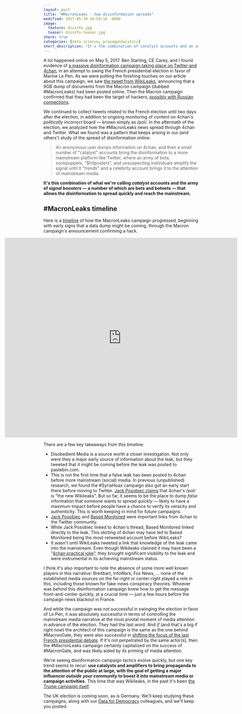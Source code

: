 ```yaml
---
layout: post
title: "#MacronLeaks - how disinformation spreads"
modified: 2017-05-19 10:54:16 -0400
image:
  feature: disinfo.jpg
  teaser: disinfo-teaser.jpg
share: true
categories: [data science, propagandalytics]
short_description: "It's the combination of catalyst accounts and an army of signal boosters ― a number of which are bots ― that allows disinformation to spread quickly."
---
```


A lot happened online on May 5, 2017. Ben Starling, CE Carey, and I found evidence of <a href="https://medium.com/data-for-democracy/democracy-hacked-a46c04d9e6d1" target="blank_">a massive disinformation campaign taking place on Twitter and 4chan</a>, in an attempt to swing the French presidential election in favor of Marine Le Pen. As we were putting the finishing touches on our article about this campaign, we saw <a href="https://twitter.com/wikileaks/status/860577607670276096" target="blank_">the tweet from WikiLeaks</a>, announcing that a 9GB dump of documents from the Macron campaign (dubbed #MacronLeaks) had been posted online. Then the Macron campaign confirmed that they had been the target of hackers, <a href="http://www.reuters.com/article/us-france-election-macron-leaks-idUSKBN1812AZ?utm_source=twitter&amp;utm_medium=Social" target="blank_">possibly with Russian connections</a>.

We continued to collect tweets related to the French election until two days after the election, in addition to ongoing monitoring of content on 4chan's *politically incorrect* board ― known simply as /pol/. In the aftermath of the election, we analyzed how the #MacronLeaks news spread through 4chan and Twitter. What we found was a pattern that keeps arising in our (and others') study of the spread of disinformation online:

> An anonymous user dumps information on 4chan, and then a small number of "catalyst" accounts bring the disinformation to a more mainstream platform like Twitter, where an army of bots, sockpuppets, "$hitposters", and unsuspecting individuals amplify the signal until it "trends" and a celebrity account brings it to the attention of mainstream media.

**It's this combination of what we're calling *catalyst* accounts and the army of *signal boosters* ― a number of which are bots and botnets ― that allows the disinformation to spread quickly and reach the mainstream.**

## #MacronLeaks timeline

Here is a <a href="https://timeline.knightlab.com/" target="blank_">timeline</a> of how the MacronLeaks campaign progressed, beginning with early signs that a data dump might be coming, through the Macron campaign's announcement confirming a hack.

<iframe src='https://cdn.knightlab.com/libs/timeline3/latest/embed/index.html?source=16WSJUwmVstsjH6R6l1mdext1P9vnXeHu-J88fCWeONs&font=Default&lang=en&initial_zoom=2&height=650' width='150%' height='650' style="margin-left: -25%" webkitallowfullscreen mozallowfullscreen allowfullscreen frameborder='0'></iframe>

There are a few key takeaways from this timeline:

<ul><li>Disobedient Media is a source worth a closer investigation. Not only were they a major early source of information about the leak, but they tweeted that it might be coming before the leak was posted to pastebin.com. <br></li><li>This is not the first time that a false leak has been posted to 4chan before more mainstream (social) media. In previous (unpublished) research, we found the #SyriaHoax campaign also got an early start there before moving to Twitter. <a href="https://twitter.com/JackPosobiec/status/860567142965575681" target="blank_">Jack Posobiec claims</a> that 4chan's /pol/ is "the new Wikileaks". But so far, it seems to be the place to dump <i>false</i> information that someone wants to spread <i>quickly</i> ― likely to have a maximum impact before people have a chance to verify its veracity and authenticity. This is worth keeping in mind for future campaigns.</li><li><a href="https://twitter.com/JackPosobiec/" target="blank_">Jack Posobiec</a> and <a href="https://twitter.com/BasedMonitored" target="blank_">Based Monitored</a> were important links from 4chan to the Twitter community.</li><li>While Jack Posobiec linked to 4chan's thread, Based Monitored linked directly to the leak. This skirting of 4chan may have led to Based Monitored being the most-retweeted account before WikiLeaks?</li><li>It wasn't until WikiLeaks tweeted a link that knowledge of the leak came into the mainstream. Even though Wikileaks claimed it may have been a "<a href="https://twitter.com/wikileaks/status/860577607670276096" target="blank_">4chan practical joke</a>", they brought significant visibility to the leak and were instrumental in its achieving mainstream status.</li></ul>

I think it's also important to note the absence of some more well known players in this narrative: Breitbart, InfoWars, Fox News, ... none of the established media sources on the far-right or center-right played a role in this, including those known for fake-news conspiracy theories. Whoever was behind this disinformation campaign knew how to get the message front-and-center quickly, at a crucial time ― just a few hours before the campaign news blackout in France. 

And while the campaign was not successful in swinging the election in favor of Le Pen, it was absolutely successful in terms of controlling the mainstream media narrative at the most pivotal moment of media attention in advance of the election. They had the last word. And *if* (and that's a big if right now) the architect of this campaign is the same as the one behind #MacronGate, they were also successful in <a href="http://www.telegraph.co.uk/news/2017/05/04/emmanuel-macron-files-defamation-complaint-marine-le-pen-offshore/" target="blank_">shifting the focus of the last French presidential debate</a>. If it's not perpetrated by the same actor(s), then the #MacronLeaks campaign certainly capitalized on the success of #MacronGate, and was likely aided by its priming of media attention.

We're seeing disinformation campaign tactics evolve quickly, but one key trend seems to recur: **use catalysts and amplifiers to bring propaganda to the attention of the public at large, with the goal of getting a major influencer *outside your community* to boost it into mainstream media or campaign activities.** This time that was Wikileaks, in the past it's been <a href="http://www.politico.com/magazine/story/2017/03/memes-4chan-trump-supporters-trolls-internet-214856" target="blank_">the Trump campaign itself</a>.

The UK election is coming soon, as is Germany. We'll keep studying these campaigns, along with our <a href="http://datafordemocracy.org/" target="blank_">Data for Democracy</a> colleagues, and we'll keep you posted.